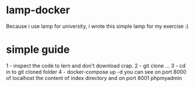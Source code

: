 # lamp-docker
Because i use lamp for university, i wrote this simple lamp for my exercise :)
# simple guide
1 - inspect the code to lern and don't download crap.
2 - git clone ...
3 - cd in to git cloned folder
4 - docker-compose up -d
you can see on port 8000 of localhost the content of index directory and on port 8001 phpmyadmin
